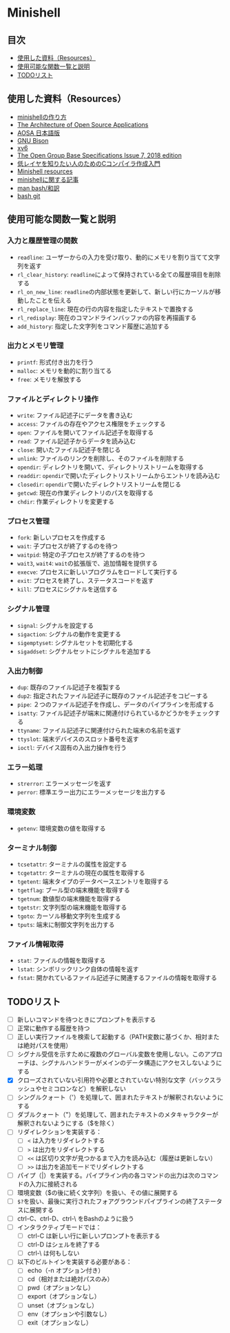 # Minishell

## 目次
- [使用した資料（Resources）](#使用した資料resources)
- [使用可能な関数一覧と説明](#使用可能な関数一覧と説明)
- [TODOリスト](#todoリスト)

## 使用した資料（Resources）
- [minishellの作り方](https://usatie.notion.site/minishell-29921d3ea13447ad897349acd5733d5e#2ebba0b5890641898a16957b69e50f1f)
- [The Architecture of Open Source Applications](https://aosabook.org/en/index.html)
- [AOSA 日本語版](https://m-takagi.github.io/aosa-ja/aosa.pdf)
- [GNU Bison](https://www.gnu.org/software/bison/manual/bison.html)
- [xv6](https://github.com/mit-pdos/xv6-public/tree/master)
- [The Open Group Base Specifications Issue 7, 2018 edition](https://pubs.opengroup.org/onlinepubs/9699919799/utilities/V3_chap02.html)
- [低レイヤを知りたい人のためのCコンパイラ作成入門](https://www.sigbus.info/compilerbook)
- [Minishell resources](https://minishell.simple.ink/)
- [minishellに関する記事](https://velog-io.translate.goog/@chez_bono/Minishell?_x_tr_sl=auto&_x_tr_tl=ja&_x_tr_hl=en-US&_x_tr_pto=wapp)
- [man bash/和訳](https://ja.manpages.org/bash)
- [bash git](https://git.savannah.gnu.org/cgit/bash.git/)

## 使用可能な関数一覧と説明

### 入力と履歴管理の関数
- `readline`: ユーザーからの入力を受け取り、動的にメモリを割り当てて文字列を返す
- `rl_clear_history`: `readline`によって保持されている全ての履歴項目を削除する
- `rl_on_new_line`: `readline`の内部状態を更新して、新しい行にカーソルが移動したことを伝える
- `rl_replace_line`: 現在の行の内容を指定したテキストで置換する
- `rl_redisplay`: 現在のコマンドラインバッファの内容を再描画する
- `add_history`: 指定した文字列をコマンド履歴に追加する

### 出力とメモリ管理
- `printf`: 形式付き出力を行う
- `malloc`: メモリを動的に割り当てる
- `free`: メモリを解放する

### ファイルとディレクトリ操作
- `write`: ファイル記述子にデータを書き込む
- `access`: ファイルの存在やアクセス権限をチェックする
- `open`: ファイルを開いてファイル記述子を取得する
- `read`: ファイル記述子からデータを読み込む
- `close`: 開いたファイル記述子を閉じる
- `unlink`: ファイルのリンクを削除し、そのファイルを削除する
- `opendir`: ディレクトリを開いて、ディレクトリストリームを取得する
- `readdir`: `opendir`で開いたディレクトリストリームからエントリを読み込む
- `closedir`: `opendir`で開いたディレクトリストリームを閉じる
- `getcwd`: 現在の作業ディレクトリのパスを取得する
- `chdir`: 作業ディレクトリを変更する

### プロセス管理
- `fork`: 新しいプロセスを作成する
- `wait`: 子プロセスが終了するのを待つ
- `waitpid`: 特定の子プロセスが終了するのを待つ
- `wait3`, `wait4`: `wait`の拡張版で、追加情報を提供する
- `execve`: プロセスに新しいプログラムをロードして実行する
- `exit`: プロセスを終了し、ステータスコードを返す
- `kill`: プロセスにシグナルを送信する

### シグナル管理
- `signal`: シグナルを設定する
- `sigaction`: シグナルの動作を変更する
- `sigemptyset`: シグナルセットを初期化する
- `sigaddset`: シグナルセットにシグナルを追加する

### 入出力制御
- `dup`: 既存のファイル記述子を複製する
- `dup2`: 指定されたファイル記述子に既存のファイル記述子をコピーする
- `pipe`: ２つのファイル記述子を作成し、データのパイプラインを形成する
- `isatty`: ファイル記述子が端末に関連付けられているかどうかをチェックする
- `ttyname`: ファイル記述子に関連付けられた端末の名前を返す
- `ttyslot`: 端末デバイスのスロット番号を返す
- `ioctl`: デバイス固有の入出力操作を行う

### エラー処理
- `strerror`: エラーメッセージを返す
- `perror`: 標準エラー出力にエラーメッセージを出力する

### 環境変数
- `getenv`: 環境変数の値を取得する

### ターミナル制御
- `tcsetattr`: ターミナルの属性を設定する
- `tcgetattr`: ターミナルの現在の属性を取得する
- `tgetent`: 端末タイプのデータベースエントリを取得する
- `tgetflag`: ブール型の端末機能を取得する
- `tgetnum`: 数値型の端末機能を取得する
- `tgetstr`: 文字列型の端末機能を取得する
- `tgoto`: カーソル移動文字列を生成する
- `tputs`: 端末に制御文字列を出力する

### ファイル情報取得
- `stat`: ファイルの情報を取得する
- `lstat`: シンボリックリンク自体の情報を返す
- `fstat`: 開かれているファイル記述子に関連するファイルの情報を取得する

## TODOリスト
- [ ] 新しいコマンドを待つときにプロンプトを表示する
- [ ] 正常に動作する履歴を持つ
- [ ] 正しい実行ファイルを検索して起動する（PATH変数に基づくか、相対または絶対パスを使用）
- [ ] シグナル受信を示すために複数のグローバル変数を使用しない。このアプローチは、シグナルハンドラーがメインのデータ構造にアクセスしないようにする
- [x] クローズされていない引用符や必要とされていない特別な文字（バックスラッシュやセミコロンなど）を解釈しない
- [ ] シングルクォート（'）を処理して、囲まれたテキストが解釈されないようにする
- [ ] ダブルクォート（"）を処理して、囲まれたテキストのメタキャラクターが解釈されないようにする（$を除く）
- [ ] リダイレクションを実装する：
    - [ ] `<` は入力をリダイレクトする
    - [ ] `>` は出力をリダイレクトする
    - [ ] `<<` は区切り文字が見つかるまで入力を読み込む（履歴は更新しない）
    - [ ] `>>` は出力を追加モードでリダイレクトする
- [ ] パイプ（|）を実装する。パイプライン内の各コマンドの出力は次のコマンドの入力に接続される
- [ ] 環境変数（$の後に続く文字列）を扱い、その値に展開する
- [ ] `$?`を扱い、最後に実行されたフォアグラウンドパイプラインの終了ステータスに展開する
- [ ] ctrl-C、ctrl-D、ctrl-\ をBashのように扱う
- [ ] インタラクティブモードでは：
    - [ ] ctrl-C は新しい行に新しいプロンプトを表示する
    - [ ] ctrl-D はシェルを終了する
    - [ ] ctrl-\ は何もしない
- [ ] 以下のビルトインを実装する必要がある：
    - [ ] echo（-n オプション付き）
    - [ ] cd（相対または絶対パスのみ）
    - [ ] pwd（オプションなし）
    - [ ] export（オプションなし）
    - [ ] unset（オプションなし）
    - [ ] env（オプションや引数なし）
    - [ ] exit（オプションなし）
